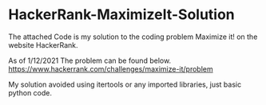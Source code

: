 # HackerRank-MaximizeIt-Solution
The attached Code is my solution to the coding problem Maximize it! on the website HackerRank.

As of 1/12/2021 The problem can be found below.
https://www.hackerrank.com/challenges/maximize-it/problem

My solution avoided using itertools or any imported libraries, just basic python code.
